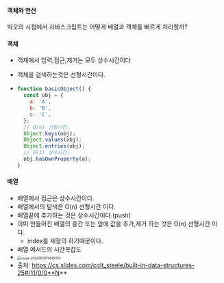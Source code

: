 #### 객체와 연산

빅오의 시점에서 자바스크립트는 어떻게 배열과 객체를 뻐르게 처리할까?

#### 객체

- 객체에서 입력,접근,제거는 모두 상수시간이다

- 객체을 검색하는것은 선형시간이다.

- ```javascript
  function basicObject() {
    const obj = {
      a: 'A',
      b: 'B',
      c: 'C',
    };
    // O(n) 선형시간.
    Object.keys(obj);
    Object.values(obj);
    Object.entries(obj);
    // O(1) 상수시간.
    obj.hasOwnProperty(a);
  }
  ```

#### 배열

- 배열에서 접근은 상수시간이다.
- 배열에서의 탐색은 O(n) 선형시간 이다.
- 배열끝에 추가하는 것은 상수시간이다.(push)
- 이미 만들어진 배열의 중간 또는 앞에 값을 추가,제거 하는 것은 O(n) 선형시간 이다.
  - index를 재정의 하기때문이다.
- 배열 메서드의 시간복잡도
- <img src="/Users/khg/Library/Application Support/typora-user-images/image-20220612174042054.png" alt="image-20220612174042054" style="zoom:50%;" />
- 출처: https://cs.slides.com/colt_steele/built-in-data-structures-25#/11/0/0**N**


